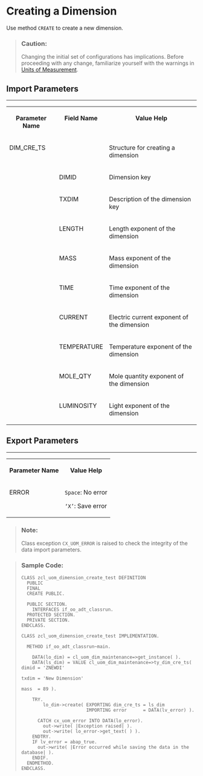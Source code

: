 <!-- loiob91768df40da4b4ab83fd12f8cdd013f -->

# Creating a Dimension

Use method `CREATE` to create a new dimension.

> ### Caution:  
> Changing the initial set of configurations has implications. Before proceeding with any change, familiarize yourself with the warnings in [Units of Measurement](units-of-measurement-8961c2c.md).



<a name="loiob91768df40da4b4ab83fd12f8cdd013f__section_hyl_cdv_plb"/>

## Import Parameters

****


<table>
<tr>
<th valign="top">

Parameter Name

</th>
<th valign="top">

Field Name

</th>
<th valign="top">

Value Help

</th>
</tr>
<tr>
<td valign="top">

DIM\_CRE\_TS

</td>
<td valign="top">

 

</td>
<td valign="top">

Structure for creating a dimension

</td>
</tr>
<tr>
<td valign="top">

 

</td>
<td valign="top">

DIMID

</td>
<td valign="top">

Dimension key

</td>
</tr>
<tr>
<td valign="top">

 

</td>
<td valign="top">

TXDIM

</td>
<td valign="top">

Description of the dimension key

</td>
</tr>
<tr>
<td valign="top">

 

</td>
<td valign="top">

LENGTH

</td>
<td valign="top">

Length exponent of the dimension

</td>
</tr>
<tr>
<td valign="top">

 

</td>
<td valign="top">

MASS

</td>
<td valign="top">

Mass exponent of the dimension

</td>
</tr>
<tr>
<td valign="top">

 

</td>
<td valign="top">

TIME

</td>
<td valign="top">

Time exponent of the dimension

</td>
</tr>
<tr>
<td valign="top">

 

</td>
<td valign="top">

CURRENT

</td>
<td valign="top">

Electric current exponent of the dimension

</td>
</tr>
<tr>
<td valign="top">

 

</td>
<td valign="top">

TEMPERATURE

</td>
<td valign="top">

Temperature exponent of the dimension

</td>
</tr>
<tr>
<td valign="top">

 

</td>
<td valign="top">

MOLE\_QTY

</td>
<td valign="top">

Mole quantity exponent of the dimension

</td>
</tr>
<tr>
<td valign="top">

 

</td>
<td valign="top">

LUMINOSITY

</td>
<td valign="top">

Light exponent of the dimension

</td>
</tr>
</table>



<a name="loiob91768df40da4b4ab83fd12f8cdd013f__section_fkc_ddv_plb"/>

## Export Parameters

****


<table>
<tr>
<th valign="top">

Parameter Name

</th>
<th valign="top">

Value Help

</th>
</tr>
<tr>
<td valign="top">

ERROR

</td>
<td valign="top">

`Space`: No error

`‘X’`: Save error

</td>
</tr>
</table>

> ### Note:  
> Class exception `CX_UOM_ERROR` is raised to check the integrity of the data import parameters.

> ### Sample Code:  
> ```abap
> CLASS zcl_uom_dimension_create_test DEFINITION 
>   PUBLIC 
>   FINAL 
>   CREATE PUBLIC. 
>  
>   PUBLIC SECTION. 
>     INTERFACES if_oo_adt_classrun. 
>   PROTECTED SECTION. 
>   PRIVATE SECTION. 
> ENDCLASS. 
>  
> CLASS zcl_uom_dimension_create_test IMPLEMENTATION. 
>  
>   METHOD if_oo_adt_classrun~main. 
>     
>     DATA(lo_dim) = cl_uom_dim_maintenance=>get_instance( ).
>     DATA(ls_dim) = VALUE cl_uom_dim_maintenance=>ty_dim_cre_ts( dimid = 'ZNEWDI'
>                                                                 txdim = 'New Dimension'
>                                                                 mass  = 89 ).
>  
>     TRY.
>         lo_dim->create( EXPORTING dim_cre_ts = ls_dim
>                         IMPORTING error      = DATA(lv_error) ).
>  
>       CATCH cx_uom_error INTO DATA(lo_error).
>         out->write( |Exception raised| ).
>         out->write( lo_error->get_text( ) ).
>     ENDTRY.
>     IF lv_error = abap_true.
>       out->write( |Error occurred while saving the data in the database| ).
>     ENDIF.
>   ENDMETHOD. 
> ENDCLASS.
> ```

